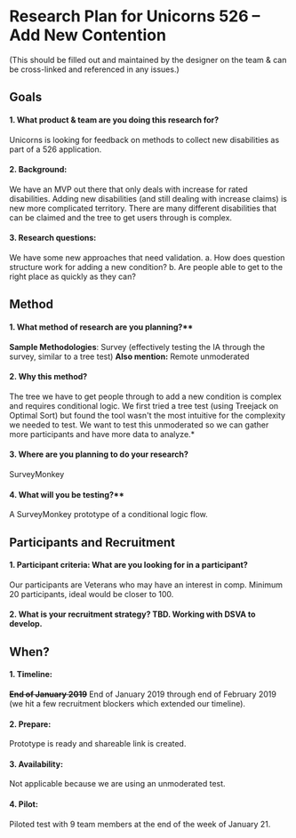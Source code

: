 # Research Plan for Unicorns 526 – Add New Contention
(This should be filled out and maintained by the designer on the team & can be cross-linked and referenced in any issues.) 

## Goals
#### 1. What product & team are you doing this research for?
Unicorns is looking for feedback on methods to collect new disabilities as part of a 526 application.
#### 2. Background:
We have an MVP out there that only deals with increase for rated disabilities.
Adding new disabilities (and still dealing with increase claims) is new more complicated territory. There are many different disabilities that can be claimed and the tree to get users through is complex.
#### 3. Research questions:
We have some new approaches that need validation.
   a. How does question structure work for adding a new condition?
   b. Are people able to get to the right place as quickly as they can?
   
## Method
#### 1.	What method of research are you planning?**
   **Sample Methodologies**: Survey (effectively testing the IA through the survey, similar to a tree test)
   **Also mention:** Remote unmoderated
#### 2.	Why this method?
The tree we have to get people through to add a new condition is complex and requires conditional logic. We first tried a tree test (using Treejack on Optimal Sort) but found the tool wasn't the most intuitive for the complexity we needed to test. We want to test this unmoderated so we can gather more participants and have more data to analyze.*
#### 3.	Where are you planning to do your research?
SurveyMonkey
#### 4.	What will you be testing?**
A SurveyMonkey prototype of a conditional logic flow.


## Participants and Recruitment
#### 1.	Participant criteria: What are you looking for in a participant?
  Our participants are Veterans who may have an interest in comp. Minimum 20 participants, ideal would be closer to 100.
#### 2.	What is your recruitment strategy? TBD. Working with DSVA to develop.

## When? 
#### 1.	Timeline:
~~**End of January 2019**~~ End of January 2019 through end of February 2019 (we hit a few recruitment blockers which extended our timeline).
#### 2.	Prepare:
Prototype is ready and shareable link is created.
#### 3.	Availability:
Not applicable because we are using an unmoderated test.
#### 4.	Pilot:
Piloted test with 9 team members at the end of the week of January 21.
